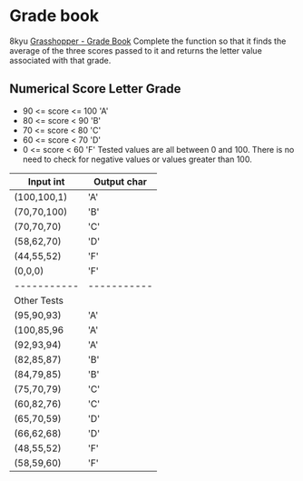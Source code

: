 # Grade book
8kyu [Grasshopper - Grade Book](https://www.codewars.com/kata/55cbd4ba903825f7970000f5)
Complete the function so that it finds the average of the three scores passed to it and returns the letter value associated with that grade.

## Numerical Score	Letter Grade
- 90 <= score <= 100   'A'
- 80 <= score < 90	   'B'
- 70 <= score < 80	   'C'
- 60 <= score < 70	   'D'
- 0 <= score < 60	   'F'
Tested values are all between 0 and 100. There is no need to check for negative values or values greater than 100.

| Input int   | Output char |
|-------------|-------------|
| (100,100,1) | 'A'         |
| (70,70,100) | 'B'         |
| (70,70,70)  | 'C'         |
| (58,62,70)  | 'D'         |
| (44,55,52)  | 'F'         |
| (0,0,0)     | 'F'         |
| ----------- | ----------- |
| Other Tests |             |
| (95,90,93)  | 'A'         |
| (100,85,96  | 'A'         |
| (92,93,94)  | 'A'         |
| (82,85,87)  | 'B'         |
| (84,79,85)  | 'B'         |
| (75,70,79)  | 'C'         |
| (60,82,76)  | 'C'         |
| (65,70,59)  | 'D'         |
| (66,62,68)  | 'D'         |
| (48,55,52)  | 'F'         |
| (58,59,60)  | 'F'         |


